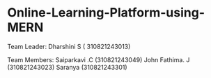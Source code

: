 # Online-Learning-Platform-using-MERN


Team Leader:
Dharshini S ( 310821243013)

Team Members:
Saiparkavi .C (310821243049)
John Fathima. J (310821243023)
Saranya (310821243301)
